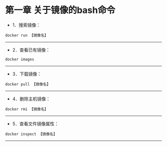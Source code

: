 第一章 关于镜像的bash命令
====
* 1．搜索镜像：
```
docker run 【镜像名】
```
------- 
* 2．查看已有镜像：
```
docker images 
```
------- 
* 3．下载镜像：
```
docker pull 【镜像名】
```
 ------- 
* 4．删除主机镜像：
```
docker rmi 【镜像名】
```
------- 
* 5．查看文件镜像属性：
```
docker inspect 【镜像名】
```
------- 
